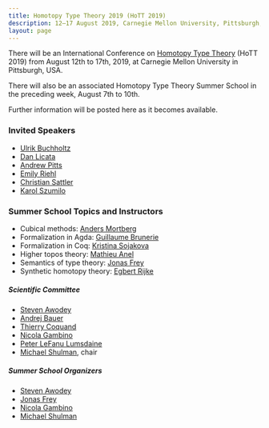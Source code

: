 ```yaml
---
title: Homotopy Type Theory 2019 (HoTT 2019)
description: 12–17 August 2019, Carnegie Mellon University, Pittsburgh, USA
layout: page
---
```


There will be an International Conference on [Homotopy Type
Theory](https://homotopytypetheory.org) (HoTT 2019) from August 12th to 17th,
2019, at Carnegie Mellon University in Pittsburgh, USA.

There will also be an associated Homotopy Type Theory Summer School in the
preceding week, August 7th to 10th.

Further information will be posted here as it becomes available.

### Invited Speakers

* [Ulrik Buchholtz](https://www2.mathematik.tu-darmstadt.de/~buchholtz/)
* [Dan Licata](http://dlicata.web.wesleyan.edu)
* [Andrew Pitts](https://www.cl.cam.ac.uk/~amp12/)
* [Emily Riehl](http://www.math.jhu.edu/~eriehl/)
* [Christian Sattler](https://www.chalmers.se/en/staff/Pages/sattler.aspx)
* [Karol Szumilo](http://www1.maths.leeds.ac.uk/~pmtks/)

### Summer School Topics and Instructors

* Cubical methods: [Anders Mortberg](http://www.cs.cmu.edu/~amoertbe/)
* Formalization in Agda: [Guillaume Brunerie](https://guillaumebrunerie.github.io)
* Formalization in Coq: [Kristina Sojakova](http://www.cs.cornell.edu/~ks858/)
* Higher topos theory: [Mathieu Anel](http://mathieu.anel.free.fr)
* Semantics of type theory: [Jonas Frey](https://sites.google.com/site/jonasfreysite/)
* Synthetic homotopy theory: [Egbert Rijke](https://github.com/EgbertRijke)

##### Scientific Committee

* [Steven Awodey](https://www.andrew.cmu.edu/user/awodey/)
* [Andrej Bauer](http://www.andrej.com/)
* [Thierry Coquand](http://www.cse.chalmers.se/~coquand/)
* [Nicola Gambino](http://www1.maths.leeds.ac.uk/~pmtng/)
* [Peter LeFanu Lumsdaine](http://peterlefanulumsdaine.com)
* [Michael Shulman](http://home.sandiego.edu/~shulman/), chair

##### Summer School Organizers

* [Steven Awodey](https://www.andrew.cmu.edu/user/awodey/)
* [Jonas Frey](https://sites.google.com/site/jonasfreysite/)
* [Nicola Gambino](http://www1.maths.leeds.ac.uk/~pmtng/)
* [Michael Shulman](http://home.sandiego.edu/~shulman/)
